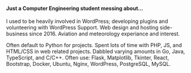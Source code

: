 #### Just a Computer Engineering student messing about... 

I used to be heavily involved in WordPress; developing plugins and volunteering with WordPress Support. Web design and hosting side-business since 2016. Aviation and meteorology experiance and interest.

Often default to Python for projects. Spent lots of time with PHP, JS, and HTML/CSS in web related projects. Dabbled varying amounts in Go, Java, TypeScript, and C/C++. Often use: Flask, Matplotlib, Tkinter, React, Bootstrap, Docker, Ubuntu, Nginx, WordPress, PostgreSQL, MySQL.

<!--
![stats](https://github-readme-stats.vercel.app/api?username=mpsparrow&show_icons=true&theme=radical)
![languages](https://github-readme-stats.vercel.app/api/top-langs/?username=mpsparrow&layout=compact&theme=radical)
-->
